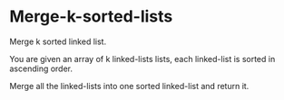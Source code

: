 # Merge-k-sorted-lists
Merge k sorted linked list.

You are given an array of k linked-lists lists, each linked-list is sorted in ascending order.

Merge all the linked-lists into one sorted linked-list and return it.


